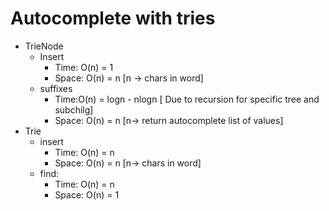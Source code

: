 # Autocomplete with tries

- TrieNode
    - Insert 
        - Time: O(n) = 1
        - Space: O(n) = n [n -> chars in word]
    - suffixes
        - Time:O(n) = logn - nlogn [ Due to recursion for specific tree and subchilg]
        - Space: O(n) = n [n-> return autocomplete list of values]
- Trie
    - insert
        - Time: O(n) = n
        - Space: O(n) = n [n-> chars in word]
    - find:
        - Time: O(n) = n
        - Space: O(n) = 1
